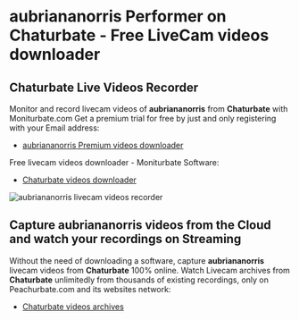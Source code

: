 # aubriananorris Performer on Chaturbate - Free LiveCam videos downloader

## Chaturbate Live Videos Recorder

Monitor and record livecam videos of **aubriananorris** from **Chaturbate** with Moniturbate.com
Get a premium trial for free by just and only registering with your Email address:
* [aubriananorris Premium videos downloader](https://moniturbate.com/request-demo-licence-key.html)

Free livecam videos downloader - Moniturbate Software:
* [Chaturbate videos downloader](https://moniturbate.com/moniturbate-download-software.html)

![aubriananorris livecam videos recorder](https://peachurnet.com/templates/moniturbate-software.png)


## Capture aubriananorris videos from the Cloud and watch your recordings on Streaming

Without the need of downloading a software, capture **aubriananorris** livecam videos from **Chaturbate** 100% online.
Watch Livecam archives from **Chaturbate** unlimitedly from thousands of existing recordings, only on Peachurbate.com and its websites network:
* [Chaturbate videos archives](https://peachurnet.com/)